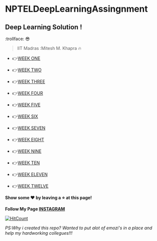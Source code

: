 # NPTELDeepLearningAssingnment
## Deep Learning Solution !
:trollface: :sunglasses: 

>IIT Madras :Mitesh M. Khapra :fire:	

- :point_right:[WEEK ONE](https://github.com/aryanc55/NPTELDeepLearningAssingnment/blob/master/DEEP_LEARNING_ASSIGNMENT1_SOLUTIONS.pdf)

- :point_right:[WEEK TWO](https://github.com/aryanc55/NPTELDeepLearningAssingnment/blob/master/DEEP_LEARNING_ASSIGNMENT2_SOLUTIONS.pdf)

- :point_right:[WEEK THREE](https://github.com/aryanc55/NPTELDeepLearningAssingnment/blob/master/DEEP_LEARNING_ASSIGNMENT3_SOLUTION.pdf)
   
- :point_right:[WEEK FOUR](https://github.com/aryanc55/NPTELDeepLearningAssingnment/blob/master/DEEP_LEARNING_ASSIGNMENT4_SOLUTION.pdf)

- :point_right:[WEEK FIVE](https://github.com/aryanc55/NPTELDeepLearningAssingnment/blob/master/DEEP_LEARNING_ASSIGNMENT5_SOLUTIONS.pdf)

- :point_right:[WEEK SIX](https://github.com/aryanc55/NPTELDeepLearningAssingnment/blob/master/DEEP_LEARNING_ASSIGNMENT6_SOLUTIONS.pdf)

- :point_right:[WEEK SEVEN](https://github.com/aryanc55/NPTELDeepLearningAssingnment/blob/master/DEEP_LEARNING_ASSIGNMENT7_SOLUTION.pdf)

- :point_right:[WEEK EIGHT](https://github.com/aryanc55/NPTELDeepLearningAssingnment/blob/master/DEEP_LEARNING_ASSIGNMENT8_SOLUTIONS.pdf)
  
- :point_right:[WEEK NINE](https://github.com/aryanc55/NPTELDeepLearningAssingnment/blob/master/DEEP_LEARNING_ASSIGNMENT9_SOLUTIONS.pdf)
   
- :point_right:[WEEK TEN](https://github.com/aryanc55/NPTELDeepLearningAssingnment/blob/master/DEEP_LEARNING_Assignment10_solutions.pdf)
  
- :point_right:[WEEK ELEVEN](https://github.com/aryanc55/NPTELDeepLearningAssingnment/blob/master/DEEP_LEARNING_ASSIGNMENT11_SOLUTION.pdf)   

- :point_right:[WEEK TWELVE](https://github.com/aryanc55/NPTELDeepLearningAssingnment/blob/master/DEEP_LEARNING_ASSIGNMENT12_SOLUTIONS.pdf)
 
 
 **Show some :heart: by leaving a :star: at this page!**  </br>
 
 **Follow My Page [INSTAGRAM](https://www.instagram.com/bdcoe/)** </br>



[![HitCount](http://hits.dwyl.com/aryanc55/https://githubcom/aryanc55/NPTELDeepLearningAssingnment.svg)](http://hits.dwyl.com/aryanc55/https://githubcom/aryanc55/NPTELDeepLearningAssingnment) </br>


*PS:Why i created this repo? Wanted to put alot of emozi's in a place and help my hardworking collegues!!!*
